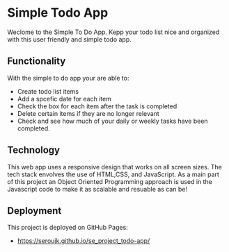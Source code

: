 # Simple Todo App

Weclome to the Simple To Do App. Kepp your todo list nice and organized with this user friendly and simple todo app.

## Functionality

With the simple to do app your are able to:
- Create todo list items
- Add a spcefic date for each item
- Check the box for each item after the task is completed
- Delete certain items if they are no longer relevant
- Check and see how much of your daily or weekly tasks have been completed.

## Technology

This web app uses a responsive design that works on all screen sizes.
The tech stack envolves the use of HTML,CSS, and JavaScript.
As a main part of this project an Object Oriented Programming approach is used 
in the Javascript code to make it as scalable and resuable as can be!

## Deployment

This project is deployed on GitHub Pages:
- https://seroujk.github.io/se_project_todo-app/
